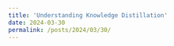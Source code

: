 ```yaml
---
title: 'Understanding Knowledge Distillation'
date: 2024-03-30
permalink: /posts/2024/03/30/
---
```


